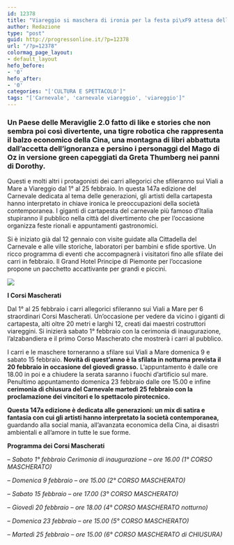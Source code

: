 ```yaml
---
id: 12378
title: "Viareggio si maschera di ironia per la festa pi\xF9 attesa dell&#8217;anno"
author: Redazione
type: "post"
guid: http://progressonline.it/?p=12378
url: "/?p=12378"
colormag_page_layout:
- default_layout
hefo_before:
- '0'
hefo_after:
- '0'
categories: "['CULTURA E SPETTACOLO']"
tags: "['Carnevale', 'carnevale viareggio', 'viareggio']"
---
```


### Un Paese delle Meraviglie 2.0 fatto di like e stories che non sembra poi così divertente, una tigre robotica che rappresenta il balzo economico della Cina, una montagna di libri abbattuta dall’accetta dell’ignoranza e persino i personaggi del Mago di Oz in versione green capeggiati da Greta Thumberg nei panni di Dorothy.

Questi e molti altri i protagonisti dei carri allegorici che sfileranno sui Viali a Mare a Viareggio dal 1° al 25 febbraio. In questa 147a edizione del Carnevale dedicata al tema delle generazioni, gli artisti della cartapesta hanno interpretato in chiave ironica le preoccupazioni della società contemporanea. I giganti di cartapesta del carnevale più famoso d’Italia stupiranno il pubblico nella città del divertimento che per l’occasione organizza feste rionali e appuntamenti gastronomici.

Si è iniziato già dal 12 gennaio con visite guidate alla Cittadella del Carnevale e alle ville storiche, laboratori per bambini e sfide sportive. Un ricco programma di eventi che accompagnerà i visitatori fino alle sfilate dei carri in febbraio. Il Grand Hotel Principe di Piemonte per l’occasione propone un pacchetto accattivante per grandi e piccini.

![](https://progressonline.it/wp-content/uploads/2020/01/Carnevale-Viareggio-300x121.jpg)

 **I Corsi Mascherati**

Dal 1° al 25 febbraio i carri allegorici sfileranno sui Viali a Mare per 6 straordinari Corsi Mascherati. Un’occasione per vedere da vicino i giganti di cartapesta, alti oltre 20 metri e larghi 12, creati dai maestri costruttori viareggini. Si inizierà sabato 1° febbraio con la cerimonia di inaugurazione, l’alzabandiera e il primo Corso Mascherato che mostrerà i carri al pubblico.

I carri e le maschere torneranno a sfilare sui Viali a Mare domenica 9 e sabato 15 febbraio. **Novità di quest’anno è la sfilata in notturna prevista il 20 febbraio in occasione del giovedì grasso.** L’appuntamento è dalle ore 18.00 in poi e a chiudere la serata saranno i fuochi d’artificio sul mare. Penultimo appuntamento domenica 23 febbraio dalle ore 15.00 e infine **cerimonia di chiusura del Carnevale martedì 25 febbraio con la proclamazione dei vincitori e lo spettacolo pirotecnico.**

**Questa 147a edizione è dedicata alle generazioni: un mix di satira e fantasia con cui gli artisti hanno interpretato la società contemporanea,** guardando alla social mania, all’avanzata economica della Cina, ai disastri ambientali e all’amore in tutte le sue forme.

**Programma dei Corsi Mascherati**

– *Sabato 1° febbraio Cerimonia di inaugurazione – ore 16.00 (1° CORSO MASCHERATO)*

*– Domenica 9 febbraio – ore 15.00 (2° CORSO MASCHERATO)*

*– Sabato 15 febbraio – ore 17.00 (3° CORSO MASCHERATO)*

*– Giovedì 20 febbraio – ore 18.00 (4° CORSO MASCHERATO notturno)*

*– Domenica 23 febbraio – ore 15.00 (5° CORSO MASCHERATO)*

*– Martedì 25 febbraio – ore 15.00 (6° CORSO MASCHERATO di CHIUSURA)*